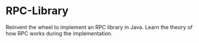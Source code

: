 # RPC-Library
Reinvent the wheel to implement an RPC library in Java. Learn the theory of how RPC works during the implementation.  
